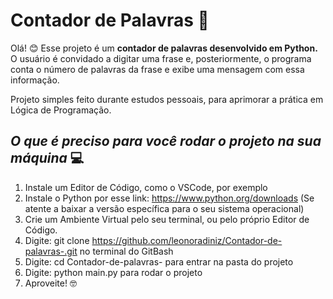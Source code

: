 <h1>Contador de Palavras 🧮</h1>

Olá! 😊 Esse projeto é um <strong>contador de palavras desenvolvido em Python.</strong>
O usuário é convidado a digitar uma frase e, posteriormente, o programa conta o número de palavras da frase e exibe uma mensagem com essa informação.

Projeto simples feito durante estudos pessoais, para aprimorar a prática em Lógica de Programação.


<h2><em>O que é preciso para você rodar o projeto na sua máquina </em>💻</h2>

1. Instale um Editor de Código, como o VSCode, por exemplo
2. Instale o Python por esse link: https://www.python.org/downloads (Se atente a baixar a versão específica para o seu sistema operacional)
3. Crie um Ambiente Virtual pelo seu terminal, ou pelo próprio Editor de Código.
4. Digite: git clone https://github.com/leonoradiniz/Contador-de-palavras-.git no terminal do GitBash
5. Digite: cd Contador-de-palavras- para entrar na pasta do projeto
6. Digite: python main.py para rodar o projeto
7. Aproveite! 🤓